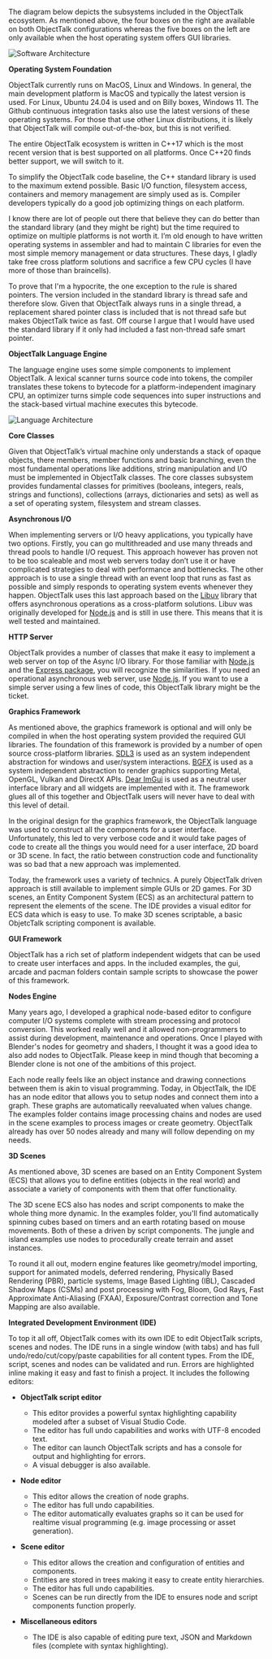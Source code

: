 The diagram below depicts the subsystems included in the ObjectTalk ecosystem.
As mentioned above, the four boxes on the right are available on both ObjectTalk
configurations whereas the five boxes on the left are only available when the
host operating system offers GUI libraries.

![Software Architecture](img/software-architecture.png)

**Operating System Foundation**

ObjectTalk currently runs on MacOS, Linux and Windows. In general, the main development
platform is MacOS and typically the latest version is used.
For Linux, Ubuntu 24.04 is used and on Billy boxes, Windows 11. The Github continuous
integration tasks also use the latest versions of these operating systems. For those
that use other Linux distributions, it is likely that ObjectTalk will compile out-of-the-box,
but this is not verified.

The entire ObjectTalk ecosystem is written in C++17 which is the most recent version that
is best supported on all platforms. Once C++20 finds better support, we will switch to it.

To simplify the ObjectTalk code baseline, the C++ standard library is used to the maximum
extend possible. Basic I/O function, filesystem access, containers and memory management
are simply used as is. Compiler developers typically do a good job optimizing things on each platform.

I know there are lot of people out there that believe they can do better than the standard library
(and they might be right) but the time required to optimize on multiple platforms is not worth it.
I’m old enough to have written operating systems in assembler and had to maintain C libraries
for even the most simple memory management or data structures. These days, I gladly take free
cross platform solutions and sacrifice a few CPU cycles (I have more of those than braincells).

To prove that I'm a hypocrite, the one exception to the rule is shared pointers. The version
included in the standard library is thread safe and therefore slow. Given that ObjectTalk always
runs in a single thread, a replacement shared pointer class is included that is not thread safe but
makes ObjectTalk twice as fast. Off course I argue that I would have used the standard library
if it only had included a fast non-thread safe smart pointer.

**ObjectTalk Language Engine**

The language engine uses some simple components to implement ObjectTalk. A lexical scanner turns
source code into tokens, the compiler translates these tokens to bytecode for a platform-independent
imaginary CPU, an optimizer turns simple code sequences into super instructions and the stack-based
virtual machine executes this bytecode.

![Language Architecture](img/language-architecture.png)

**Core Classes**

Given that ObjectTalk’s virtual machine only understands a stack of opaque objects, there members,
member functions and basic branching, even the most fundamental operations like additions,
string manipulation and I/O must be implemented in ObjectTalk classes. The core classes subsystem
provides fundamental classes for primitives (booleans, integers, reals, strings and functions),
collections (arrays, dictionaries and sets) as well as a set of operating system, filesystem and
stream classes.

**Asynchronous I/O**

When implementing servers or I/O heavy applications, you typically have two options. Firstly,
you can go multithreaded and use many threads and thread pools to handle I/O request.
This approach however has proven not to be too scaleable and most web servers today don’t use it
or have complicated strategies to deal with performance and bottlenecks. The other approach is
to use a single thread with an event loop that runs as fast as possible and simply responds to
operating system events whenever they happen. ObjectTalk uses this last approach based on the
[Libuv](http://docs.libuv.org/) library that offers asynchronous operations as a cross-platform
solutions. Libuv was originally developed for [Node.js](https://nodejs.org/) and is still in use
there. This means that it is well tested and maintained.

**HTTP Server**

ObjectTalk provides a number of classes that make it easy to implement a web server on top of
the Async I/O library. For those familiar with [Node.js](https://nodejs.org/) and the
[Express package](https://expressjs.com), you will recognize the similarities. If you need an
operational asynchronous web server, use [Node.js](https://nodejs.org/). If you want to use a
simple server using a few lines of code, this ObjectTalk library might be the ticket.

**Graphics Framework**

As mentioned above, the graphics framework is optional and will only be compiled in when the
host operating system provided the required GUI libraries. The foundation of this framework
is provided by a number of open source cross-platform libraries. [SDL3](https://github.com/libsdl-org/SDL)
is used as an system independent abstraction for windows and user/system interactions.
[BGFX](https://github.com/bkaradzic/bgfx) is used as a system independent abstraction to render
graphics supporting Metal, OpenGL, Vulkan and DirectX APIs. [Dear ImGui](https://github.com/ocornut/imgui)
is used as a neutral user interface library and all widgets are implemented with it.
The framework glues all of this together and ObjectTalk users will never have to deal with this level of detail.

In the original design for the graphics framework, the ObjectTalk language was used to construct all
the components for a user interface. Unfortunately, this led to very verbose code and it would take
pages of code to create all the things you would need for a user interface, 2D board or 3D scene.
In fact, the ratio between construction code and functionality was so bad that a new approach was implemented.

Today, the framework uses a variety of technics. A purely ObjectTalk driven approach is still
available to implement simple GUIs or 2D games. For 3D scenes, an Entity Component System (ECS)
as an architectural pattern to represent the elements of the scene. The IDE provides a visual
editor for ECS data which is easy to use. To make 3D scenes scriptable, a basic ObjetcTalk scripting
component is available.

**GUI Framework**

ObjectTalk has a rich set of platform independent widgets that can be used to create user interfaces and apps.
In the included examples, the gui, arcade and pacman folders contain sample scripts to showcase
the power of this framework.

**Nodes Engine**

Many years ago, I developed a graphical node-based editor to configure computer I/O systems complete
with stream processing and protocol conversion. This worked really well and it allowed non-programmers
to assist during development, maintenance and operations. Once I played with Blender's nodes for geometry
and shaders, I thought it was a good idea to also add nodes to ObjectTalk. Please keep in mind though
that becoming a Blender clone is not one of the ambitions of this project.

Each node really feels like an object instance and drawing connections between them is akin to visual
programming. Today, in ObjectTalk, the IDE has an node editor that allows you to setup nodes and connect
them into a graph. These graphs are automatically reevaluated when values change. The examples folder
contains image processing chains and nodes are used in the scene examples to process images or create geometry.
ObjectTalk already has over 50 nodes already and many will follow depending on my needs.

**3D Scenes**

As mentioned above, 3D scenes are based on an Entity Component System (ECS) that allows you to define
entities (objects in the real world) and associate a variety of components with them that offer functionality.

The 3D scene ECS also has nodes and script components to make the whole thing more dynamic. In the
examples folder, you'll find automatically spinning cubes based on timers and an earth rotating based
on mouse movements. Both of these a driven by script components. The jungle and island examples use
nodes to procedurally create terrain and asset instances.

To round it all out, modern engine features like geometry/model importing, support for animated models,
deferred rendering, Physically Based Rendering (PBR), particle systems, Image Based Lighting (IBL),
Cascaded Shadow Maps (CSMs) and post processing with Fog, Bloom, God Rays, Fast Approximate Anti-Aliasing (FXAA),
Exposure/Contrast correction and Tone Mapping are also available.

**Integrated Development Environment (IDE)**

To top it all off, ObjectTalk comes with its own IDE to edit ObjectTalk scripts, scenes and nodes.
The IDE runs in a single window (with tabs) and has full undo/redo/cut/copy/paste capabilities
for all content types. From the IDE, script, scenes and nodes can be validated and run.
Errors are highlighted inline making it easy and fast to finish a project. It includes the
following editors:

- **ObjectTalk script editor**
	- This editor provides a powerful syntax highlighting capability modeled after a subset of Visual Studio Code.
	- The editor has full undo capabilities and works with UTF-8 encoded text.
	- The editor can launch ObjectTalk scripts and has a console for output and highlighting for errors.
	- A visual debugger is also available.

- **Node editor**
	- This editor allows the creation of node graphs.
	- The editor has full undo capabilities.
	- The editor automatically evaluates graphs so it can be used for realtime visual programming (e.g. image processing or asset generation).

- **Scene editor**
	- This editor allows the creation and configuration of entities and components.
	- Entities are stored in trees making it easy to create entity hierarchies.
	- The editor has full undo capabilities.
	- Scenes can be run directly from the IDE to ensures node and script components function properly.

- **Miscellaneous editors**
	- The IDE is also capable of editing pure text, JSON and Markdown files (complete with syntax highlighting).
